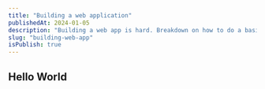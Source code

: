 ```yaml
---
title: "Building a web application"
publishedAt: 2024-01-05
description: "Building a web app is hard. Breakdown on how to do a basic application"
slug: "building-web-app"
isPublish: true
---
```


## Hello World
